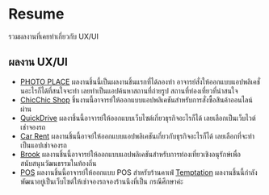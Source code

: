 # Resume
รวมผลงานที่เคยทำเกี่ยวกับ UX/UI
## ผลงาน UX/UI
- [PHOTO PLACE](https://www.figma.com/proto/7Uo0R028sWsHF6nn9XEg79/PHOTO-PLACE?node-id=2334-1033&p=f&t=NubnUaHx8FMKJk4k-1&scaling=scale-down&content-scaling=fixed&page-id=0:1&starting-point-node-id=2311:2) 
ผลงานชิ้นนี้เป็นผลงานชิ้นแรกที่ได้ลองทำ อาจารย์สั่งให้ออกแบบแอปพลิเคชั่นอะไรก็ได้ที่สนใจจะทำ เลยทำเป็นแอปค้นหาสถานที่ถ่ายรูป สถานที่ท่องเที่ยวที่น่าสนใจ
- [ChicChic Shop](https://www.figma.com/proto/EZpZOunytnR143cuaNkWLj/ChicChic-Shop?node-id=1-2&p=f&t=gpMwSPK2uWhsVKOb-1&scaling=scale-down&content-scaling=fixed&page-id=0:1&starting-point-node-id=1:2) 
ชิ้นงานนี้อาจารย์ให้ออกแบบแอปพลิเคชันสำหรับการสั่งซื้อสินค้าออนไลน์ผ่าน
- [QuickDrive](https://www.figma.com/proto/VubSN37DGypLRwK49v57Yc/UX/UI-SE?node-id=24-5&p=f&t=KGn0cmnys40BiWLR-1&scaling=scale-down&content-scaling=fixed&page-id=1:2&starting-point-node-id=24:5) 
ผลงาชิ้นนี้อาจารย์ให้ออกแบบเว็บไซต์เกี่ยวธุรกิจอะไรก็ได้ เลยเลือกเป็นเว็บไวต์เช่าจองรถ
- [Car Rent](https://www.figma.com/proto/RLqbd3InXYE6s6Y7P2INGS/Car-Rent?node-id=35-28&p=f&t=lBbwMK2dkN70zYkE-1&scaling=scale-down&content-scaling=fixed&page-id=0:1&starting-point-node-id=293:2598) 
ผลงานชิ้นนี้อาจย์ให้ออกแบบแอปพลิเคชันเกี่ยวกับธุรกิจอะไรก็ได้ เลยเลือกที่จะทำเป็นแอปเช่าจองรถ
- [Brook](https://www.figma.com/proto/9sAZMrK2Tew6u9r1uBDdUz/Final-exam?node-id=7-3&p=f&t=FlS2qFMmIl1EoTXa-1&scaling=scale-down&content-scaling=fixed&page-id=0:1&starting-point-node-id=7:46&show-proto-sidebar=1) 
ผลงานชิ้นนี้อาจารย์ให้ออกแบบแอปพลิเคชันสำหรับการท่องเที่ยวเชิงอนุรักษ์เพื่อสนับสนุนวัฒนธรรมในท้องถิ่น
- [POS](https://www.figma.com/proto/WQUGZWT2BHUlc0SCCxj7XU/POS?node-id=106-627&p=f&t=dBr9IHIVFxsqKrIG-1&scaling=scale-down&content-scaling=fixed&page-id=0:1&starting-point-node-id=106:627)
ผลงานชิ้นนี้อาจารย์ให้ออกแบบ POS สำหรับร้านคาเฟ่
    [Temptation](https://www.figma.com/proto/VubSN37DGypLRwK49v57Yc/Temptation?node-id=247-2&p=f&t=hSzTedlSX31PUutR-1&scaling=scale-down&content-scaling=fixed&page-id=1%3A2&starting-point-node-id=247%3A2)
ผลงานชิ้นนี้กำลังพัฒนาอยู่เป็นเว็บไซต์ให้เช่าจองรถจองร้านนึงที่เป็น กรณีศึกษาค่ะ

